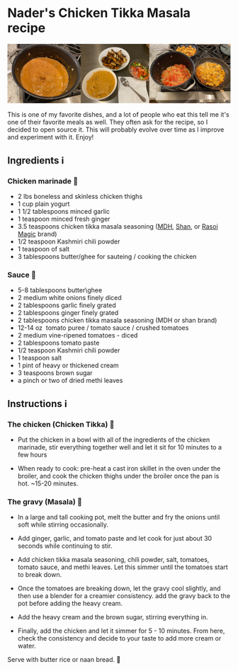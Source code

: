 # Nader's Chicken Tikka Masala recipe

![Pictures of Nader's Chicken Tikka Masala](pictures.jpg)

This is one of my favorite dishes, and a lot of people who eat this tell me it's one of their favorite meals as well. They often ask for the recipe, so I decided to open source it. This will probably evolve over time as I improve and experiment with it. Enjoy!

## Ingredients ℹ️

### Chicken marinade 🐔

- 2 lbs boneless and skinless chicken thighs
- 1 cup plain yogurt
- 1 1/2 tablespoons minced garlic
- 1 teaspoon minced fresh ginger
- 3.5 teaspoons chicken tikka masala seasoning ([MDH](https://mdhspices.com/product/mdh-chicken-masala/), [Shan](https://www.shanfoods.com/product/recipe-mixes/curry/chicken-masala/), or [Rasoi Magic](https://www.rasoimagic.com/products) brand) 
- 1/2 teaspoon Kashmiri chili powder
- 1 teaspoon of salt
- 3 tablespoons butter/ghee for sauteing / cooking the chicken

### Sauce 🍲

- 5-8 tablespoons butter\ghee
- 2 medium white onions finely diced
- 2 tablespoons garlic finely grated
- 2 tablespoons ginger finely grated
- 2 tablespoons chicken tikka masala seasoning (MDH or shan brand)
- 12-14 oz  tomato puree / tomato sauce / crushed tomatoes
- 2 medium vine-ripened tomatoes - diced
- 2  tablespoons tomato paste
- 1/2 teaspoon Kashmiri chili powder
- 1 teaspoon salt
- 1 pint of heavy or thickened cream
- 3 teaspoons brown sugar
- a pinch or two of dried methi leaves

## Instructions ℹ️

### The chicken (Chicken Tikka) 🐔

- Put the chicken in a bowl with all of the ingredients of the chicken marinade, stir everything together well and let it sit for 10 minutes to a few hours

- When ready to cook: pre-heat a cast iron skillet in the oven under the broiler, and cook the chicken thighs under the broiler once the pan is hot. ~15-20 minutes.

### The gravy (Masala) 🥣

- In a large and tall cooking pot, melt the butter and fry the onions until soft while stirring occasionally.

- Add ginger, garlic, and tomato paste and let cook for just about 30 seconds while continuing to stir. 

- Add chicken tikka masala seasoning, chili powder, salt, tomatoes, tomato sauce, and methi leaves. Let this simmer until the tomatoes start to break down.

- Once the tomatoes are breaking down, let the gravy cool slightly, and then use a blender for a creamier consistency. add the gravy back to the pot before adding the heavy cream.

- Add the heavy cream and the brown sugar, stirring everything in.

- Finally, add the chicken and let it simmer for 5 - 10 minutes. From here, check the consistency and decide to your taste to add more cream or water.

Serve with butter rice or naan bread. 🚀
